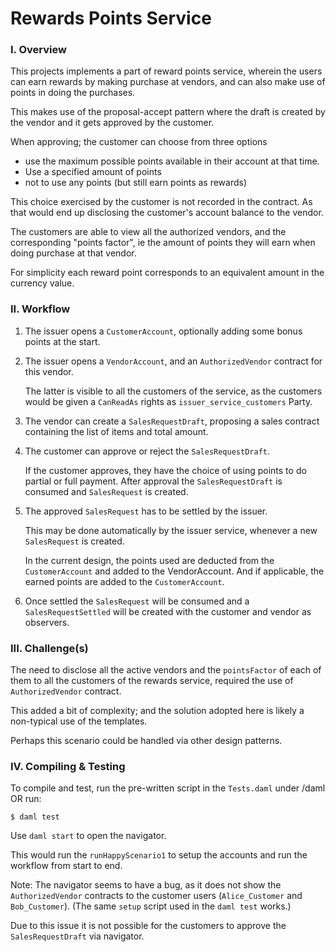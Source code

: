 # Rewards Points Service

### I. Overview 

This projects implements a part of reward points service, wherein the users can earn rewards by making purchase at vendors, and can also make use of points in doing the purchases.

This makes use of the proposal-accept pattern where the draft is created by the vendor and it gets approved by the customer.

When approving; the customer can choose from three options
* use the maximum possible points available in their account at that time.
* Use a specified amount of points
* not to use any points (but still earn points as rewards)

This choice exercised by the customer is not recorded in the contract. As that would end up disclosing the customer's account balance to the vendor.

The customers are able to view all the authorized vendors, and the corresponding "points factor", ie the amount of points they will earn when doing purchase at that vendor.

For simplicity each reward point corresponds to an equivalent amount in the currency value.

### II. Workflow

1. The issuer opens a `CustomerAccount`, optionally adding some bonus points at the start.

2. The issuer opens a `VendorAccount`, and an `AuthorizedVendor` contract for this vendor.

   The latter is visible to all the customers of the service, as the customers would be given a `CanReadAs` rights as `issuer_service_customers` Party.

3. The vendor can create a `SalesRequestDraft`, proposing a sales contract containing the list of items and total amount.

4. The customer can approve or reject the `SalesRequestDraft`.

   If the customer approves, they have the choice of using points to do partial or full payment.
   After approval the `SalesRequestDraft` is consumed and `SalesRequest` is created.

5. The approved `SalesRequest` has to be settled by the issuer.

   This may be done automatically by the issuer service, whenever a new `SalesRequest` is created.
   
   In the current design, the points used are deducted from the `CustomerAccount` and added to the VendorAccount. And if applicable, the earned points are added to the `CustomerAccount`.
   
6. Once settled the `SalesRequest` will be consumed and a `SalesRequestSettled` will be created with the customer and vendor as observers.

### III. Challenge(s)

The need to disclose all the active vendors and the `pointsFactor` of each of them to all the customers of the rewards service, required the use of `AuthorizedVendor` contract.

This added a bit of complexity; and the solution adopted here is likely a non-typical use of the templates.

Perhaps this scenario could be handled via other design patterns.


### IV. Compiling & Testing

To compile and test, run the pre-written script in the `Tests.daml` under /daml OR run:
```
$ daml test
```

Use `daml start` to open the navigator.

This would run the `runHappyScenario1` to setup the accounts and run the workflow from start to end.

Note: The navigator seems to have a bug, as it does not show the `AuthorizedVendor` contracts to the customer users (`Alice_Customer` and `Bob_Customer`). (The same `setup` script used in the `daml test` works.)

Due to this issue it is not possible for the customers to approve the `SalesRequestDraft` via navigator.
